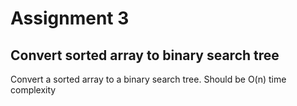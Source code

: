 # Assignment 3

## Convert sorted array to binary search tree
Convert a sorted array to a binary search tree. Should be O(n) time complexity